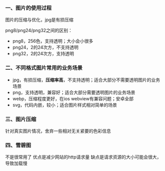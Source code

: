 ### 一、图片的使用过程

图片的压缩与优化，jpg是有损压缩

png8/png24/png32之间的区别：
- png8，256色，支持透明；大小会小很多
- png24，2的24次方，不支持透明
- png32，2的24次方，支持透明

### 二、不同格式图片常用的业务场景

- jpg，有损压缩，**压缩率高**，不支持透明；适合大部分不需要透明图片的业务场景
- png，支持透明，兼容好；适合大部分需要透明图片的业务场景
- webp，压缩程度更好，在ios webview有兼容问题；安卓全部
- svg，代码内嵌，较小；适合图片样式相对简单的场景

### 三、图片压缩

针对真实图片情况，舍弃一些相对无关紧要的色彩信息

### 四、雪碧图
不是很常用了
优点是减少网站的http请求量
缺点是请求资源的大小可能会很大，导致加载慢
